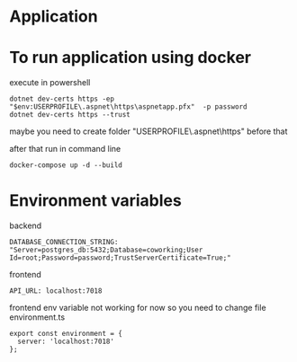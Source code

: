 # Application
# To run application using docker
execute in powershell
```
dotnet dev-certs https -ep "$env:USERPROFILE\.aspnet\https\aspnetapp.pfx"  -p password
dotnet dev-certs https --trust
```
maybe you need to create folder "USERPROFILE\\.aspnet\https\" before that

after that run in command line
```
docker-compose up -d --build
```
# Environment variables
backend
```
DATABASE_CONNECTION_STRING: "Server=postgres_db:5432;Database=coworking;User Id=root;Password=password;TrustServerCertificate=True;"
```
frontend
```
API_URL: localhost:7018
```
frontend env variable not working for now so you need to change file environment.ts
```
export const environment = {
  server: 'localhost:7018'
};
```
